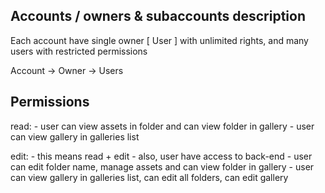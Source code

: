 ## Accounts / owners & subaccounts description


Each account have single owner [ User ] with unlimited rights, and many users with restricted permissions

Account -> Owner
        -> Users

## Permissions
  read: 
    - user can view assets in folder and can view folder in gallery
    - user can view gallery in galleries list

  edit:
    - this means read + edit
    - also, user have access to back-end
    - user can edit folder name, manage assets and can view folder in gallery
    - user can view gallery in galleries list, can edit all folders, can edit gallery
